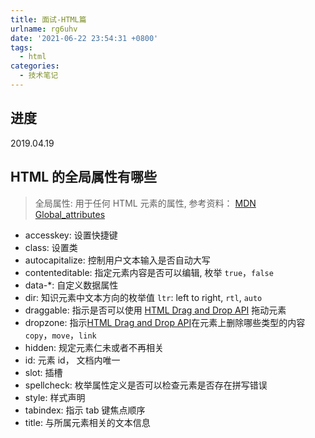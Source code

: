 ```yaml
---
title: 面试-HTML篇
urlname: rg6uhv
date: '2021-06-22 23:54:31 +0800'
tags:
  - html
categories:
  - 技术笔记
---
```


## 进度

2019.04.19

##

## HTML 的全局属性有哪些

> 全局属性: 用于任何 HTML 元素的属性, 参考资料： [MDN Global_attributes](https://developer.mozilla.org/zh-CN/docs/Web/HTML/Global_attributes)

- accesskey: 设置快捷键
- class: 设置类
- autocapitalize: 控制用户文本输入是否自动大写
- contenteditable: 指定元素内容是否可以编辑, 枚举 `true`，`false`
- data-\*: 自定义数据属性
- dir: 知识元素中文本方向的枚举值 `ltr`: left to right, `rtl`, `auto`
- draggable: 指示是否可以使用 [HTML Drag and Drop API](https://developer.mozilla.org/en-US/docs/Web/API/HTML_Drag_and_Drop_API) 拖动元素
- dropzone: 指示[HTML Drag and Drop API](https://developer.mozilla.org/en-US/docs/Web/API/HTML_Drag_and_Drop_API)在元素上删除哪些类型的内容 `copy`，`move`，`link`
- hidden: 规定元素仁未或者不再相关
- id: 元素 id， 文档内唯一
- slot: 插槽
- spellcheck: 枚举属性定义是否可以检查元素是否存在拼写错误
- style: 样式声明
- tabindex: 指示 tab 键焦点顺序
- title: 与所属元素相关的文本信息
